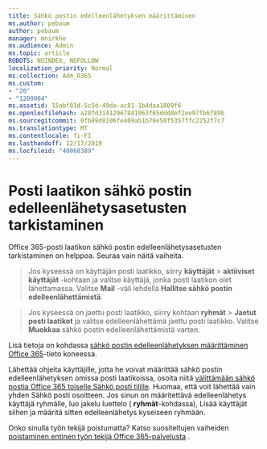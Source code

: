 ```yaml
---
title: Sähkö postin edelleenlähetyksen määrittäminen
ms.author: pebaum
author: pebaum
manager: mnirkhe
ms.audience: Admin
ms.topic: article
ROBOTS: NOINDEX, NOFOLLOW
localization_priority: Normal
ms.collection: Adm_O365
ms.custom:
- "20"
- "1200004"
ms.assetid: 15abf81d-5c5d-49da-ac81-1b4daa1809f6
ms.openlocfilehash: a28fd31412967841063f65ddd8ef2ee97fb6f89b
ms.sourcegitcommit: 0fb89d8106fe409ab1b78e50f5357ffc2252f7c7
ms.translationtype: MT
ms.contentlocale: fi-FI
ms.lasthandoff: 12/17/2019
ms.locfileid: "40068389"
---
```

# <a name="check-the-email-forwarding-settings-for-a-mailbox"></a>Posti laatikon sähkö postin edelleenlähetysasetusten tarkistaminen

Office 365-posti laatikon sähkö postin edelleenlähetysasetusten tarkistaminen on helppoa. Seuraa vain näitä vaiheita.
  
> Jos kyseessä on käyttäjän posti laatikko, siirry **käyttäjät** \> **aktiiviset käyttäjät** -kohtaan ja valitse käyttäjä, jonka posti laatikon olet lähettamassa. Valitse **Mail** -väli lehdellä **Hallitse sähkö postin edelleenlähettämistä**.

> Jos kyseessä on jaettu posti laatikko, siirry kohtaan **ryhmät** \> **Jaetut posti laatikot** ja valitse edelleenlähettämä jaettu posti laatikko. Valitse **Muokkaa** sähkö postin edelleenlähettämistä varten.

Lisä tietoja on kohdassa [sähkö postin edelleenlähetyksen määrittäminen Office 365](https://docs.microsoft.com/office365/admin/email/configure-email-forwarding)-tieto koneessa.
  
Lähettää ohjeita käyttäjille, jotta he voivat määrittää sähkö postin edelleenlähetyksen omissa posti laatikoissa, osoita niitä [välittämään sähkö postia Office 365 toiselle Sähkö posti tilille](https://support.office.com/article/Forward-email-from-Office-365-to-another-email-account-1ed4ee1e-74f8-4f53-a174-86b748ff6a0e). Huomaa, että voit lähettää vain yhden Sähkö posti osoitteen. Jos sinun on määritettävä edelleenlähetys käyttäjä ryhmälle, luo jakelu luettelo ( **ryhmät**-kohdassa), Lisää käyttäjät siihen ja määritä sitten edelleenlähetys kyseiseen ryhmään.
  
Onko sinulla työn tekijä poistumatta? Katso suositeltujen vaiheiden [poistaminen entinen työn tekijä Office 365-palvelusta](https://docs.microsoft.com/office365/admin/add-users/remove-former-employee) .